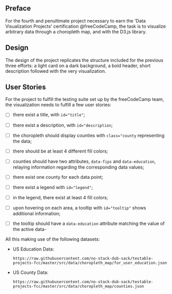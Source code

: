 <!-- Link to the work-in-progress pen right [here](). -->

## Preface

For the fourth and penultimate project necessary to earn the 'Data Visualization Projects' certification @freeCodeCamp, the task is to visualize arbitrary data through a choropleth map, and with the D3.js library.

## Design

The design of the project replicates the structure included for the previous three efforts: a light card on a dark background, a bold header, short description followed with the very visualization.

## User Stories

For the project to fulfill the testing suite set up by the freeCodeCamp team, the visualization needs to fulfill a few user stories:

- [ ] there exist a title, with `id="title"`;

- [ ] there exist a description, with `id="description`;

- [ ] the choropleth should display counties with `class="county` representing the data;

- [ ] there should be at least 4 different fill colors;

- [ ] counties should have two attributes, `data-fips` and `data-education`, relaying information regarding the corresponding data values;

- [ ] there exist one county for each data point;

- [ ] there exist a legend with `id="legend"`;

- [ ] in the legend, there exist at least 4 fill colors;

- [ ] upon hovering on each area, a tooltip with `id="tooltip"` shows additional information;

- [ ] the tooltip should have a `data-education` attribute matching the value of the active data-

All this making use of the following datasets:

- US Education Data:

  ```code
  https://raw.githubusercontent.com/no-stack-dub-sack/testable-projects-fcc/master/src/data/choropleth_map/for_user_education.json
  ```

- US County Data:

  ```code
  https://raw.githubusercontent.com/no-stack-dub-sack/testable-projects-fcc/master/src/data/choropleth_map/counties.json
  ```
